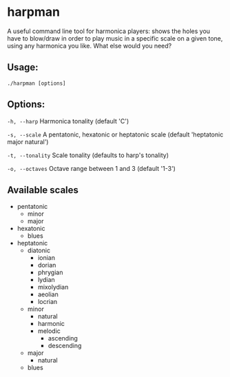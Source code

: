 # harpman
A useful command line tool for harmonica players: shows the holes you have to blow/draw in order to play music in a specific scale on a given tone, using any harmonica you like. What else would you need?

## Usage:
```shell
./harpman [options]
```

## Options:

`-h, --harp` Harmonica tonality (default 'C')

`-s, --scale` A pentatonic, hexatonic or heptatonic scale (default 'heptatonic major natural')

`-t, --tonality` Scale tonality (defaults to harp's tonality)

`-o, --octaves` Octave range between 1 and 3 (default '1-3')

## Available scales

* pentatonic
  * minor
  * major
* hexatonic
    * blues
* heptatonic
  * diatonic
    * ionian
    * dorian
    * phrygian
    * lydian
    * mixolydian
    * aeolian
    * locrian
  * minor
    * natural
    * harmonic
    * melodic
      * ascending
      * descending
  * major
    * natural
  * blues
